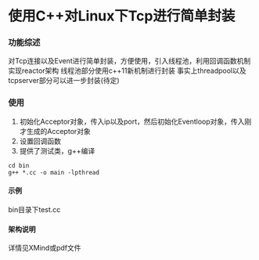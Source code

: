 # 使用C++对Linux下Tcp进行简单封装


### 功能综述

对Tcp连接以及Event进行简单封装，方便使用，引入线程池，利用回调函数机制实现reactor架构
线程池部分使用c++11新机制进行封装
事实上threadpool以及tcpserver部分可以进一步封装(待定)

### 使用

1. 初始化Acceptor对象，传入ip以及port，然后初始化Eventloop对象，传入刚才生成的Acceptor对象
2. 设置回调函数
3. 提供了测试类，g++编译 

```
cd bin
g++ *.cc -o main -lpthread
```

#### 示例
bin目录下test.cc

#### 架构说明
详情见XMind或pdf文件
